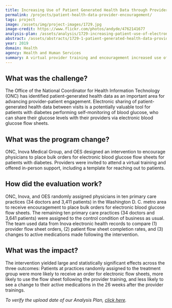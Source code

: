 ```yaml
---
title: Increasing Use of Patient Generated Health Data through Provider Encouragement
permalink: /projects/patient-health-data-provider-encouragement/
tags: project  
image: /assets/img/project-images/1729.jpg
image-credit: https://www.flickr.com/photos/andyde/4762141677
analysis-plan: /assets/analysis/1729-increasing-patient-use-of-electronic-health-records.pdf
abstract: /assets/abstracts/1729-1-patient-generated-health-data-provider-encouragement.pdf
year: 2019
domain: Health
agency: Health and Human Services
summary: A virtual provider training and encouragement increased use of electronic blood glucose flow sheets.
---
```

## What was the challenge?

The Office of the National Coordinator for Health Information Technology (ONC) has identified patient-generated health data as an important area for advancing provider-patient engagement. Electronic sharing of patient-generated health data between visits is a potentially valuable tool for patients with diabetes performing self-monitoring of blood glucose, who can share their glucose levels with their providers via electronic blood glucose flow sheets.

## What was the program change?

ONC, Inova Medical Group, and OES designed an intervention to encourage physicians to place bulk orders for electronic blood glucose flow sheets for patients with diabetes. Providers were invited to attend a virtual training and offered in-person support, including a template for reaching out to patients.

## How did the evaluation work?

ONC, Inova, and OES randomly assigned physicians in ten primary care practices (34 doctors and 3,411 patients) in the Washington D. C. metro area to receive encouragement to place bulk orders for electronic blood glucose flow sheets. The remaining ten primary care practices (34 doctors and 3,641 patients) were assigned to the control condition of business as usual. The team used data from Inova electronic health records to compare (1) provider flow sheet orders, (2) patient flow sheet completion rates, and (3) changes to active medications made following the intervention. 

## What was the impact?

The intervention yielded large and statistically significant effects across the three outcomes: Patients at practices randomly assigned to the treatment group were more likely to receive an order for electronic flow sheets, more likely to use the flow sheet following the provider training, and less likely to see a change to their active medications in the 26 weeks after the provider trainings.

<i>To verify the upload date of our Analysis Plan, <a href="https://github.com/gsa-oes/office-of-evaluation-sciences/tree/master/assets/analysis">click here</a>.</i>

